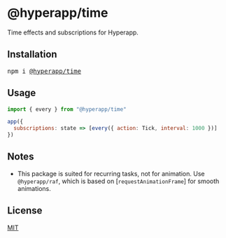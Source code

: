 # @hyperapp/time

Time effects and subscriptions for Hyperapp.

## Installation

<pre>
npm i <a href=https://www.npmjs.com/package/@hyperapp/time>@hyperapp/time</a>
</pre>

## Usage

```jsx
import { every } from "@hyperapp/time"

app({
  subscriptions: state => [every({ action: Tick, interval: 1000 })]
})
```

## Notes

- This package is suited for recurring tasks, not for animation. Use `@hyperapp/raf`, which is based on [`requestAnimationFrame`] for smooth animations.

## License

[MIT](../../LICENSE.md)
